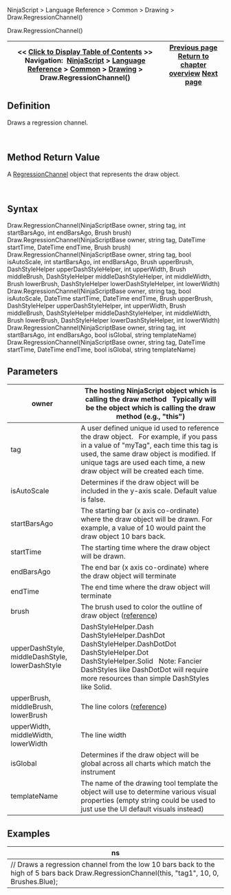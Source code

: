 ﻿


NinjaScript \> Language Reference \> Common \> Drawing \> Draw.RegressionChannel()






















Draw.RegressionChannel()







| \<\< [Click to Display Table of Contents](draw_regressionchannel.md) \>\> **Navigation:**     [NinjaScript](ninjascript.md) \> [Language Reference](language_reference_wip.md) \> [Common](common.md) \> [Drawing](drawing.md) \> Draw.RegressionChannel() | [Previous page](regionhighlighty.md) [Return to chapter overview](drawing.md) [Next page](regressionchannel.md) |
| --- | --- |











## Definition


Draws a regression channel.


 


## Method Return Value


A [RegressionChannel](regressionchannel.md) object that represents the draw object.


 


## Syntax
Draw.RegressionChannel(NinjaScriptBase owner, string tag, int startBarsAgo, int endBarsAgo, Brush brush)
Draw.RegressionChannel(NinjaScriptBase owner, string tag, DateTime startTime, DateTime endTime, Brush brush)
Draw.RegressionChannel(NinjaScriptBase owner, string tag, bool isAutoScale, int startBarsAgo, int endBarsAgo, Brush upperBrush, DashStyleHelper upperDashStyleHelper, int upperWidth, Brush middleBrush, DashStyleHelper middleDashStyleHelper, int middleWidth, Brush lowerBrush, DashStyleHelper lowerDashStyleHelper, int lowerWidth)
Draw.RegressionChannel(NinjaScriptBase owner, string tag, bool isAutoScale, DateTime startTime, DateTime endTime, Brush upperBrush, DashStyleHelper upperDashStyleHelper, int upperWidth, Brush middleBrush, DashStyleHelper middleDashStyleHelper, int middleWidth, Brush lowerBrush, DashStyleHelper lowerDashStyleHelper, int lowerWidth)
Draw.RegressionChannel(NinjaScriptBase owner, string tag, int startBarsAgo, int endBarsAgo, bool isGlobal, string templateName)
Draw.RegressionChannel(NinjaScriptBase owner, string tag, DateTime startTime, DateTime endTime, bool isGlobal, string templateName)


## 


## Parameters




| owner | The hosting NinjaScript object which is calling the draw method   Typically will be the object which is calling the draw method (e.g., "this") |
| --- | --- |
| tag | A user defined unique id used to reference the draw object.    For example, if you pass in a value of "myTag", each time this tag is used, the same draw object is modified. If unique tags are used each time, a new draw object will be created each time. |
| isAutoScale | Determines if the draw object will be included in the y\-axis scale. Default value is false. |
| startBarsAgo | The starting bar (x axis co\-ordinate) where the draw object will be drawn. For example, a value of 10 would paint the draw object 10 bars back. |
| startTime | The starting time where the draw object will be drawn. |
| endBarsAgo | The end bar (x axis co\-ordinate) where the draw object will terminate |
| endTime | The end time where the draw object will terminate |
| brush | The brush used to color the outline of draw object ([reference](https://msdn.microsoft.com/en-us/library/system.windows.media.brushes%28v=vs.110%29.aspx)) |
| upperDashStyle, middleDashStyle, lowerDashStyle | DashStyleHelper.Dash  DashStyleHelper.DashDot  DashStyleHelper.DashDotDot  DashStyleHelper.Dot  DashStyleHelper.Solid    Note: Fancier DashStyles like DashDotDot will require more resources than simple DashStyles like Solid. |
| upperBrush, middleBrush, lowerBrush | The line colors ([reference](https://msdn.microsoft.com/en-us/library/system.windows.media.brushes%28v=vs.110%29.aspx)) |
| upperWidth, middleWidth, lowerWidth | The line width |
| isGlobal | Determines if the draw object will be global across all charts which match the instrument |
| templateName | The name of the drawing tool template the object will use to determine various visual properties (empty string could be used to just use the UI default visuals instead) |



## 


## 


## Examples




| ns |
| --- |
| // Draws a regression channel from the low 10 bars back to the high of 5 bars back Draw.RegressionChannel(this, "tag1", 10, 0, Brushes.Blue); |









